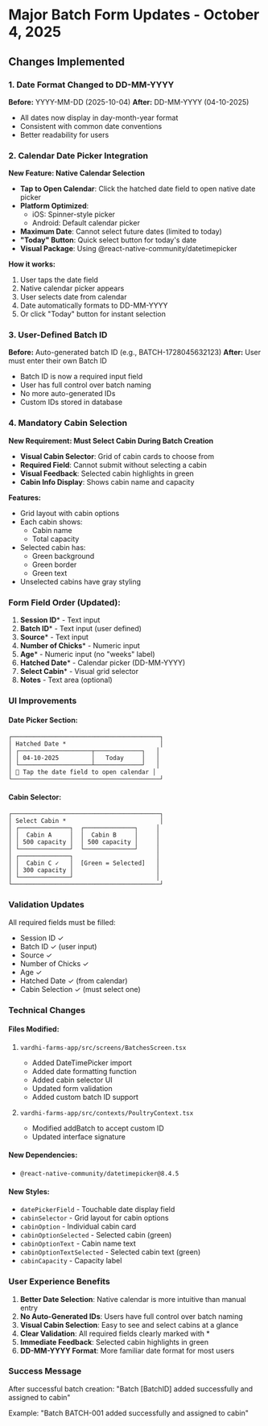 # Major Batch Form Updates - October 4, 2025

## Changes Implemented

### 1. Date Format Changed to DD-MM-YYYY
**Before:** YYYY-MM-DD (2025-10-04)
**After:** DD-MM-YYYY (04-10-2025)

- All dates now display in day-month-year format
- Consistent with common date conventions
- Better readability for users

### 2. Calendar Date Picker Integration
**New Feature: Native Calendar Selection**

- **Tap to Open Calendar**: Click the hatched date field to open native date picker
- **Platform Optimized**: 
  - iOS: Spinner-style picker
  - Android: Default calendar picker
- **Maximum Date**: Cannot select future dates (limited to today)
- **"Today" Button**: Quick select button for today's date
- **Visual Package**: Using @react-native-community/datetimepicker

**How it works:**
1. User taps the date field
2. Native calendar picker appears
3. User selects date from calendar
4. Date automatically formats to DD-MM-YYYY
5. Or click "Today" button for instant selection

### 3. User-Defined Batch ID
**Before:** Auto-generated batch ID (e.g., BATCH-1728045632123)
**After:** User must enter their own Batch ID

- Batch ID is now a required input field
- User has full control over batch naming
- No more auto-generated IDs
- Custom IDs stored in database

### 4. Mandatory Cabin Selection
**New Requirement: Must Select Cabin During Batch Creation**

- **Visual Cabin Selector**: Grid of cabin cards to choose from
- **Required Field**: Cannot submit without selecting a cabin
- **Visual Feedback**: Selected cabin highlights in green
- **Cabin Info Display**: Shows cabin name and capacity

**Features:**
- Grid layout with cabin options
- Each cabin shows:
  - Cabin name
  - Total capacity
- Selected cabin has:
  - Green background
  - Green border
  - Green text
- Unselected cabins have gray styling

### Form Field Order (Updated):
1. **Session ID*** - Text input
2. **Batch ID*** - Text input (user defined)
3. **Source*** - Text input
4. **Number of Chicks*** - Numeric input
5. **Age*** - Numeric input (no "weeks" label)
6. **Hatched Date*** - Calendar picker (DD-MM-YYYY)
7. **Select Cabin*** - Visual grid selector
8. **Notes** - Text area (optional)

### UI Improvements

#### Date Picker Section:
```
┌─────────────────────────────────────────┐
│ Hatched Date *                          │
│ ┌────────────────────┬─────────────┐   │
│ │ 04-10-2025         │   Today     │   │
│ └────────────────────┴─────────────┘   │
│ 📅 Tap the date field to open calendar │
└─────────────────────────────────────────┘
```

#### Cabin Selector:
```
┌─────────────────────────────────────────┐
│ Select Cabin *                          │
│ ┌──────────────┐  ┌──────────────┐     │
│ │  Cabin A     │  │  Cabin B     │     │
│ │ 500 capacity │  │ 500 capacity │     │
│ └──────────────┘  └──────────────┘     │
│ ┌──────────────┐                       │
│ │  Cabin C ✓   │  [Green = Selected]   │
│ │ 300 capacity │                       │
│ └──────────────┘                       │
└─────────────────────────────────────────┘
```

### Validation Updates
All required fields must be filled:
- Session ID ✓
- Batch ID ✓ (user input)
- Source ✓
- Number of Chicks ✓
- Age ✓
- Hatched Date ✓ (from calendar)
- Cabin Selection ✓ (must select one)

### Technical Changes

#### Files Modified:
1. `vardhi-farms-app/src/screens/BatchesScreen.tsx`
   - Added DateTimePicker import
   - Added date formatting function
   - Added cabin selector UI
   - Updated form validation
   - Added custom batch ID support

2. `vardhi-farms-app/src/contexts/PoultryContext.tsx`
   - Modified addBatch to accept custom ID
   - Updated interface signature

#### New Dependencies:
- `@react-native-community/datetimepicker@8.4.5`

#### New Styles:
- `datePickerField` - Touchable date display field
- `cabinSelector` - Grid layout for cabin options
- `cabinOption` - Individual cabin card
- `cabinOptionSelected` - Selected cabin (green)
- `cabinOptionText` - Cabin name text
- `cabinOptionTextSelected` - Selected cabin text (green)
- `cabinCapacity` - Capacity label

### User Experience Benefits

1. **Better Date Selection**: Native calendar is more intuitive than manual entry
2. **No Auto-Generated IDs**: Users have full control over batch naming
3. **Visual Cabin Selection**: Easy to see and select cabins at a glance
4. **Clear Validation**: All required fields clearly marked with *
5. **Immediate Feedback**: Selected cabin highlights in green
6. **DD-MM-YYYY Format**: More familiar date format for most users

### Success Message
After successful batch creation:
"Batch [BatchID] added successfully and assigned to cabin"

Example: "Batch BATCH-001 added successfully and assigned to cabin"
